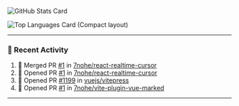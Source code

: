![GitHub Stats Card](https://github-readme-stats.vercel.app/api?username=7nohe&count_private=true&theme=react)

![Top Languages Card (Compact layout)](https://github-readme-stats.vercel.app/api/top-langs/?username=7nohe&layout=compact&theme=react)

---

### :koala: Recent Activity

<!--START_SECTION:activity-->
1. 🎉 Merged PR [#1](https://github.com/7nohe/react-realtime-cursor/pull/1) in [7nohe/react-realtime-cursor](https://github.com/7nohe/react-realtime-cursor)
2. 💪 Opened PR [#1](https://github.com/7nohe/react-realtime-cursor/pull/1) in [7nohe/react-realtime-cursor](https://github.com/7nohe/react-realtime-cursor)
3. 💪 Opened PR [#1199](https://github.com/vuejs/vitepress/pull/1199) in [vuejs/vitepress](https://github.com/vuejs/vitepress)
4. 💪 Opened PR [#1](https://github.com/7nohe/vite-plugin-vue-marked/pull/1) in [7nohe/vite-plugin-vue-marked](https://github.com/7nohe/vite-plugin-vue-marked)
<!--END_SECTION:activity-->

---
